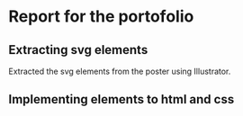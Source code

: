 # Report for the portofolio

## Extracting svg elements
Extracted the svg elements from the poster using Illustrator. 

## Implementing elements to html and css
